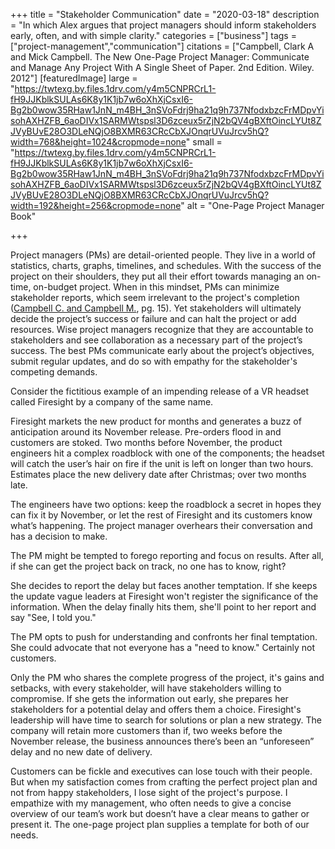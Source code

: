 +++
title = "Stakeholder Communication"
date = "2020-03-18"
description = "In which Alex argues that project managers should inform stakeholders early, often, and with simple clarity."
categories = ["business"]
tags = ["project-management","communication"]
citations = ["Campbell, Clark A and Mick Campbell. The New One-Page Project Manager: Communicate and Manage Any Project With A Single Sheet of Paper. 2nd Edition. Wiley. 2012"]
[featuredImage]
  large = "https://twtexg.by.files.1drv.com/y4m5CNPRCrL1-fH9JJKblkSULAs6K8y1K1jb7w6oXhXjCsxI6-Bg2b0wow35RHaw1JnN_m4BH_3nSVoFdrj9ha21q9h737NfodxbzcFrMDpvYisohAXHZFB_6aoDIVx1SARMWtspsl3D6zceux5rZjN2bQV4gBXftOincLYUt8ZJVyBUvE28O3DLeNQjO8BXMR63CRcCbXJOnqrUVuJrcv5hQ?width=768&height=1024&cropmode=none"
  small = "https://twtexg.by.files.1drv.com/y4m5CNPRCrL1-fH9JJKblkSULAs6K8y1K1jb7w6oXhXjCsxI6-Bg2b0wow35RHaw1JnN_m4BH_3nSVoFdrj9ha21q9h737NfodxbzcFrMDpvYisohAXHZFB_6aoDIVx1SARMWtspsl3D6zceux5rZjN2bQV4gBXftOincLYUt8ZJVyBUvE28O3DLeNQjO8BXMR63CRcCbXJOnqrUVuJrcv5hQ?width=192&height=256&cropmode=none"
  alt = "One-Page Project Manager Book"

+++

Project managers (PMs) are detail-oriented people. They live in a world of statistics, charts, graphs, timelines, and schedules. With the success of the project on their shoulders, they put all their effort towards managing an on-time, on-budget project. When in this mindset, PMs can minimize stakeholder reports, which seem irrelevant to the project's completion ([Campbell C. and Campbell M.](#citations), pg. 15). Yet stakeholders will ultimately decide the project’s success or failure and can halt the project or add resources. Wise project managers recognize that they are accountable to stakeholders and see collaboration as a necessary part of the project’s success. The best PMs communicate early about the project’s objectives, submit regular updates, and do so with empathy for the stakeholder's competing demands.

Consider the fictitious example of an impending release of a VR headset called Firesight by a company of the same name.

Firesight markets the new product for months and generates a buzz of anticipation around its November release. Pre-orders flood in and customers are stoked. Two months before November, the product engineers hit a complex roadblock with one of the components; the headset will catch the user’s hair on fire if the unit is left on longer than two hours. Estimates place the new delivery date after Christmas; over two months late.

The engineers have two options: keep the roadblock a secret in hopes they can fix it by November, or let the rest of Firesight and its customers know what’s happening. The project manager overhears their conversation and has a decision to make.

The PM might be tempted to forego reporting and focus on results. After all, if she can get the project back on track, no one has to know, right?

She decides to report the delay but faces another temptation. If she keeps the update vague leaders at Firesight won't register the significance of the information. When the delay finally hits them, she'll point to her report and say "See, I told you."

The PM opts to push for understanding and confronts her final temptation. She could advocate that not everyone has a "need to know." Certainly not customers.

Only the PM who shares the complete progress of the project, it's gains and setbacks, with every stakeholder, will have stakeholders willing to compromise. If she gets the information out early, she prepares her stakeholders for a potential delay and offers them a choice. Firesight's leadership will have time to search for solutions or plan a new strategy. The company will retain more customers than if, two weeks before the November release, the business announces there’s been an “unforeseen” delay and no new date of delivery.

Customers can be fickle and executives can lose touch with their people. But when my satisfaction comes from crafting the perfect project plan and not from happy stakeholders, I lose sight of the project's purpose. I empathize with my management, who often needs to give a concise overview of our team’s work but doesn’t have a clear means to gather or present it. The one-page project plan supplies a template for both of our needs.
